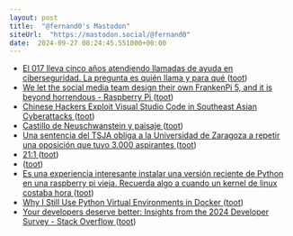 ```yaml
---
layout: post
title:  "@fernand0's Mastodon"
siteUrl:  "https://mastodon.social/@fernand0"
date:  2024-09-27 08:24:45.551000+00:00
---
```

*  [El 017 lleva cinco años atendiendo llamadas de ayuda en ciberseguridad. La pregunta es quién llama y para qué ](https://www.xataka.com/seguridad/017-lleva-cinco-anos-atendiendo-llamadas-ayuda-ciberseguridad-pregunta-quien-llam) ([toot](https://mastodon.social/@fernand0/113208556620910779))
*  [We let the social media team design their own FrankenPi 5, and it is beyond horrendous - Raspberry Pi ](https://www.raspberrypi.com/news/we-let-the-social-media-team-design-their-own-frankenpi-5-and-it-is-beyond-horrendous) ([toot](https://mastodon.social/@fernand0/113208418057496881))
*  [Chinese Hackers Exploit Visual Studio Code in Southeast Asian Cyberattacks ](https://thehackernews.com/2024/09/chinese-hackers-exploit-visual-studio.htm) ([toot](https://mastodon.social/@fernand0/113207701373695913))
*  [Castillo de Neuschwanstein y paisaje ](https://www.flickr.com/photos/fernand0/53994127060) ([toot](https://mastodon.social/@fernand0/113207630945448900))
*  [Una sentencia del TSJA obliga a la Universidad de Zaragoza a repetir una oposición que tuvo 3.000 aspirantes ](https://www.rrhhdigital.com/secciones/administracion-publica/32644/Una-sentencia-del-TSJA-obliga-a-la-Universidad-de-Zaragoza-a-repetir-una-oposicion-que-tuvo-3000-aspirantes) ([toot](https://mastodon.social/@fernand0/113207012065261807))
*  [21:1 ](https://mastodon.social/@fernand0/113205441418012244) ([toot](https://mastodon.social/@fernand0/113205441418012244))
*  [ ](https://paquita.masto.host/@teconleche3) ([toot](https://mastodon.social/@fernand0/113205065186106354))
*  [Es una experiencia interesante instalar una versión reciente de Python en una raspberry pi vieja. Recuerda algo a cuando un kernel de linux costaba hora ](https://mastodon.social/@fernand0/113205030550061864) ([toot](https://mastodon.social/@fernand0/113205030550061864))
*  [Why I Still Use Python Virtual Environments in Docker ](https://hynek.me/articles/docker-virtualenv) ([toot](https://mastodon.social/@fernand0/113204999972496989))
*  [Your developers deserve better: Insights from the 2024 Developer Survey - Stack Overflow ](https://stackoverflow.co/teams/resources/your-developers-deserve-better-insights-from-the-2024-developer-survey?mkt_tok=NzE5LUVNSC01NjYAAAGVD8NvtnVExyH9jtEsjOy5CY_sNwV93jYvgMREtO8mxJUds-SJyeUdEjS80q2eQDhJZDXL5eM3htJbF1) ([toot](https://mastodon.social/@fernand0/113204857834197553))
